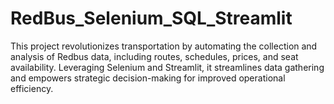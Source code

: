 # RedBus_Selenium_SQL_Streamlit
This project revolutionizes transportation by automating the collection and analysis of Redbus data, including routes, schedules, prices, and seat availability. Leveraging Selenium and Streamlit, it streamlines data gathering and empowers strategic decision-making for improved operational efficiency.
